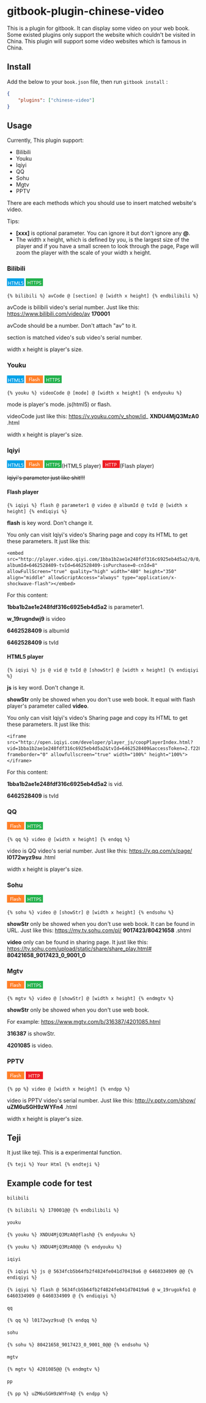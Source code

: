 # gitbook-plugin-chinese-video

This is a plugin for gitbook. It can display some video on your web book. Some existed plugins only support the website which couldn't be visited in China. This plugin will support some video websites which is famous in China.

## Install

Add the below to your `book.json` file, then run `gitbook install` :

```json
{
    "plugins": ["chinese-video"]
}
```

## Usage

Currently, This plugin support:

* Bilibili
* Youku
* Iqiyi
* QQ
* Sohu
* Mgtv
* PPTV

There are each methods which you should use to insert matched website's video.

Tips:   
* **\[xxx\]** is optional parameter. You can ignore it but don't ignore any **@**.
* The width x height, which is defined by you, is the largest size of the player and if you have a small screen to look through the page, Page will zoom the player with the scale of your width x height.


### Bilibili
![html5](./html5.png) ![https](./https.png)

```
{% bilibili %} avCode @ [section] @ [width x height] {% endbilibili %}
```

avCode is bilibili video's serial number. Just like this: https://www.bilibili.com/video/av **170001**

avCode should be a number. Don't attach "av" to it.

section is matched video's sub video's serial number.

width x height is player's size.

### Youku
![html5](./html5.png) ![flash](./flash.png) ![https](./https.png)

```
{% youku %} videoCode @ [mode] @ [width x height] {% endyouku %}
```

mode is player's mode. js(html5) or flash.

videoCode just like this: https://v.youku.com/v_show/id_ **XNDU4MjQ3MzA0** .html

width x height is player's size.

### Iqiyi
![html5](./html5.png) ![flash](./flash.png) ![https](./https.png)\(HTML5 player\) ![http](./http.png)\(Flash player\)

~~Iqiyi's parameter just like shit!!!~~

#### Flash player

```
{% iqiyi %} flash @ parameter1 @ video @ albumId @ tvId @ [width x height] {% endiqiyi %}
```

**flash** is key word. Don't change it.

You only can visit Iqiyi's video's Sharing page and copy its HTML to get these parameters. It just like this:

```
<embed src="http://player.video.qiyi.com/1bba1b2ae1e248fdf316c6925eb4d5a2/0/0/w_19rugndwj9.swf-albumId=6462528409-tvId=6462528409-isPurchase=0-cnId=8" allowFullScreen="true" quality="high" width="480" height="350" align="middle" allowScriptAccess="always" type="application/x-shockwave-flash"></embed>
```

For this content:

**1bba1b2ae1e248fdf316c6925eb4d5a2** is parameter1.

**w_19rugndwj9** is video

**6462528409** is albumId

**6462528409** is tvId

#### HTML5 player

```
{% iqiyi %} js @ vid @ tvId @ [showStr] @ [width x height] {% endiqiyi %}
```

**js** is key word. Don't change it.

**showStr** only be showed when you don't use web book. It equal with flash player's parameter called **video**.

You only can visit Iqiyi's video's Sharing page and copy its HTML to get these parameters. It just like this:

```
<iframe src="http://open.iqiyi.com/developer/player_js/coopPlayerIndex.html?vid=1bba1b2ae1e248fdf316c6925eb4d5a2&tvId=6462528409&accessToken=2.f22860a2479ad60d8da7697274de9346&appKey=3955c3425820435e86d0f4cdfe56f5e7&appId=1368&height=100%&width=100%" frameborder="0" allowfullscreen="true" width="100%" height="100%"></iframe>
```

For this content:

**1bba1b2ae1e248fdf316c6925eb4d5a2** is vid.

**6462528409** is tvId

### QQ
![flash](./flash.png) ![https](./https.png)

```
{% qq %} video @ [width x height] {% endqq %}
```

video is QQ video's serial number. Just like this: https://v.qq.com/x/page/ **l0172wyz9su** .html

width x height is player's size.

### Sohu
![flash](./flash.png) ![https](./https.png)

```
{% sohu %} video @ [showStr] @ [width x height] {% endsohu %}
```

**showStr** only be showed when you don't use web book. It can be found in URL. Just like this: https://my.tv.sohu.com/pl/ **9017423/80421658** .shtml

**video** only can be found in sharing page. It just like this: https://tv.sohu.com/upload/static/share/share_play.html# **80421658_9017423_0_9001_0**

### Mgtv
![flash](./flash.png) ![https](./https.png)

```
{% mgtv %} video @ [showStr] @ [width x height] {% endmgtv %}
```

**showStr** only be showed when you don't use web book.

For example: https://www.mgtv.com/b/316387/4201085.html

**316387** is showStr.

**4201085** is video.

### PPTV
![flash](./flash.png) ![http](./http.png)

```
{% pp %} video @ [width x height] {% endpp %}
```

video is PPTV video's serial number. Just like this: http://v.pptv.com/show/ **uZM6uSGH9zWYFn4** .html

width x height is player's size.

## Teji
It just like teji. This is a experimental function.

```
{% teji %} Your Html {% endteji %}
```

## Example code for test
```
bilibili

{% bilibili %} 170001@@ {% endbilibili %}

youku

{% youku %} XNDU4MjQ3MzA0@flash@ {% endyouku %}

{% youku %} XNDU4MjQ3MzA0@@ {% endyouku %}

iqiyi

{% iqiyi %} js @ 5634fcb5b64fb2f4824fe041d70419a6 @ 6460334909 @@ {% endiqiyi %}

{% iqiyi %} flash @ 5634fcb5b64fb2f4824fe041d70419a6 @ w_19rugokfo1 @ 6460334909 @ 6460334909 @ {% endiqiyi %}

qq

{% qq %} l0172wyz9su@ {% endqq %}

sohu

{% sohu %} 80421658_9017423_0_9001_0@@ {% endsohu %}

mgtv

{% mgtv %} 4201085@@ {% endmgtv %}

pp

{% pp %} uZM6uSGH9zWYFn4@ {% endpp %}

```